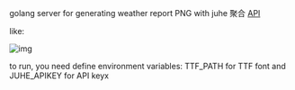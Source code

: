 golang server for generating weather report PNG with juhe 聚合 [API](https://www.juhe.cn/box/index/id/73)

like:

![img](/example.png)

to run, you need define environment variables: TTF_PATH for TTF font and JUHE_APIKEY for API keyx
